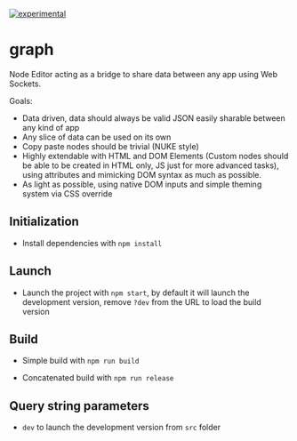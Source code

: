 [![experimental](http://badges.github.io/stability-badges/dist/experimental.svg)](http://github.com/badges/stability-badges)

# graph

Node Editor acting as a bridge to share data between any app using Web Sockets.

Goals:

* Data driven, data should always be valid JSON easily sharable between any kind of app
* Any slice of data can be used on its own
* Copy paste nodes should be trivial (NUKE style)
* Highly extendable with HTML and DOM Elements (Custom nodes should be able to be created in HTML only, JS just for more advanced tasks), using attributes and mimicking DOM syntax as much as possible.
* As light as possible, using native DOM inputs and simple theming system via CSS override



## Initialization

* Install dependencies with `npm install`

## Launch

* Launch the project with `npm start`, by default it will launch the development version, remove `?dev` from the URL to load the build version

## Build

* Simple build with `npm run build`

* Concatenated build with `npm run release`

## Query string parameters

* `dev` to launch the development version from `src` folder

